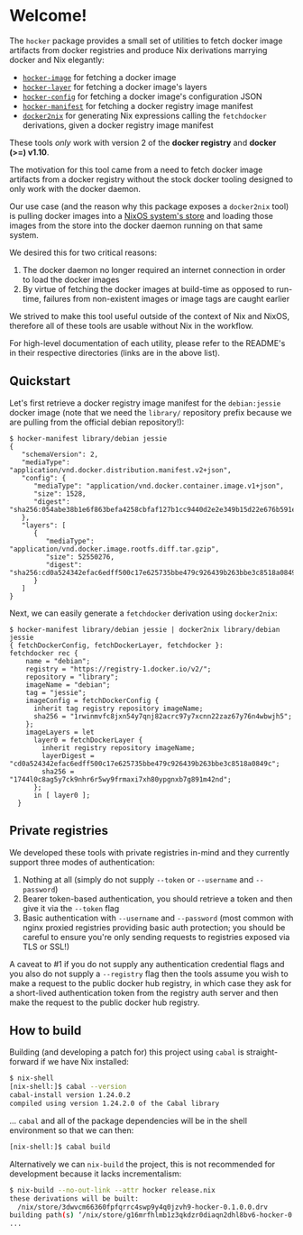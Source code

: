 # Welcome!
The `hocker` package provides a small set of utilities to fetch docker image
artifacts from docker registries and produce Nix derivations marrying docker and
Nix elegantly:

- [`hocker-image`](./hocker-image/README.md) for fetching a docker image
- [`hocker-layer`](./hocker-layer/README.md) for fetching a docker image's layers
- [`hocker-config`](./hocker-config/README.md) for fetching a docker image's configuration JSON
- [`hocker-manifest`](./hocker-manifest/README.md) for fetching a docker registry image manifest
- [`docker2nix`](./docker2nix/README.md) for generating Nix expressions calling the `fetchdocker`
  derivations, given a docker registry image manifest
  
These tools _only_ work with version 2 of the **docker registry** and **docker
(>=) v1.10**.

The motivation for this tool came from a need to fetch docker image artifacts
from a docker registry without the stock docker tooling designed to only work
with the docker daemon.

Our use case (and the reason why this package exposes a `docker2nix` tool) is pulling
docker images into a [NixOS system's store](https://nixos.org/nix/manual/#ch-about-nix) and 
loading those images from the store into the docker daemon running on that same system.

We desired this for two critical reasons:
1. The docker daemon no longer required an internet connection in order to load
   the docker images
2. By virtue of fetching the docker images at build-time as opposed to run-time,
   failures from non-existent images or image tags are caught earlier

We strived to make this tool useful outside of the context of Nix and NixOS,
therefore all of these tools are usable without Nix in the workflow.

For high-level documentation of each utility, please refer to the README's in
their respective directories (links are in the above list).

## Quickstart
Let's first retrieve a docker registry image manifest for the `debian:jessie`
docker image (note that we need the `library/` repository prefix because we are
pulling from the official debian repository!):

```shell
$ hocker-manifest library/debian jessie
{
   "schemaVersion": 2,
   "mediaType": "application/vnd.docker.distribution.manifest.v2+json",
   "config": {
      "mediaType": "application/vnd.docker.container.image.v1+json",
      "size": 1528,
      "digest": "sha256:054abe38b1e6f863befa4258cbfaf127b1cc9440d2e2e349b15d22e676b591e7"
   },
   "layers": [
      {
         "mediaType": "application/vnd.docker.image.rootfs.diff.tar.gzip",
         "size": 52550276,
         "digest": "sha256:cd0a524342efac6edff500c17e625735bbe479c926439b263bbe3c8518a0849c"
      }
   ]
}
```

Next, we can easily generate a `fetchdocker` derivation using `docker2nix`:

```shell
$ hocker-manifest library/debian jessie | docker2nix library/debian jessie
{ fetchDockerConfig, fetchDockerLayer, fetchdocker }:
fetchdocker rec {
    name = "debian";
    registry = "https://registry-1.docker.io/v2/";
    repository = "library";
    imageName = "debian";
    tag = "jessie";
    imageConfig = fetchDockerConfig {
      inherit tag registry repository imageName;
      sha256 = "1rwinmvfc8jxn54y7qnj82acrc97y7xcnn22zaz67y76n4wbwjh5";
    };
    imageLayers = let
      layer0 = fetchDockerLayer {
        inherit registry repository imageName;
        layerDigest = "cd0a524342efac6edff500c17e625735bbe479c926439b263bbe3c8518a0849c";
        sha256 = "1744l0c8ag5y7ck9nhr6r5wy9frmaxi7xh80ypgnxb7g891m42nd";
      };
      in [ layer0 ];
  }
```

## Private registries
We developed these tools with private registries in-mind and they currently
support three modes of authentication:

1. Nothing at all (simply do not supply `--token` or `--username` and
   `--password`)
2. Bearer token-based authentication, you should retrieve a token and then give
   it via the `--token` flag
3. Basic authentication with `--username` and `--password` (most common with
   nginx proxied registries providing basic auth protection; you should be
   careful to ensure you're only sending requests to registries exposed via TLS
   or SSL!)

A caveat to #1 if you do not supply any authentication credential flags and you
also do not supply a `--registry` flag then the tools assume you wish to make a
request to the public docker hub registry, in which case they ask for a
short-lived authentication token from the registry auth server and then make the
request to the public docker hub registry.

## How to build

Building (and developing a patch for) this project using `cabal` is
straight-forward if we have Nix installed:

```bash
$ nix-shell
[nix-shell:]$ cabal --version
cabal-install version 1.24.0.2
compiled using version 1.24.2.0 of the Cabal library
```

... `cabal` and all of the package dependencies will be in the shell environment
so that we can then:

```bash
[nix-shell:]$ cabal build
```

Alternatively we can `nix-build` the project, this is not recommended for
development because it lacks incrementalism:

```bash
$ nix-build --no-out-link --attr hocker release.nix
these derivations will be built:
  /nix/store/3dwvcm66360fpfqrrc4swp9y4q0jzvh9-hocker-0.1.0.0.drv
building path(s) ‘/nix/store/g16mrfhlmb1z3qkdzr0diaqn2dhl8bv6-hocker-0.1.0.0’
...
```
